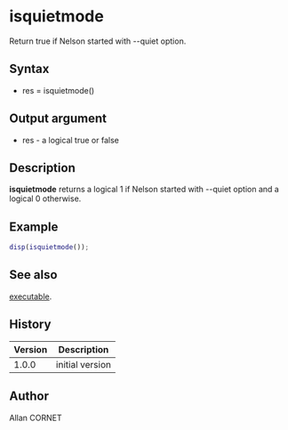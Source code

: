 

# isquietmode

Return true if Nelson started with --quiet option.

## Syntax

- res = isquietmode()

## Output argument

 - res - a logical true or false

## Description


  <p><b>isquietmode</b> returns a logical 1 if Nelson started with --quiet option and a logical 0 otherwise.</p>


## Example

```matlab
disp(isquietmode());
```

## See also

[executable](executable.md).
## History

|Version|Description|
|------|------|
|1.0.0|initial version|


## Author

Allan CORNET



